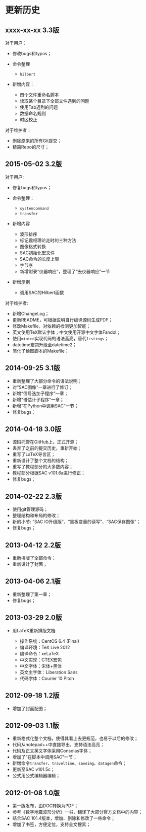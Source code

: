 更新历史
========

xxxx-xx-xx 3.3版
----------------

对于用户：

- 修改bugs和typos；
- 命令整理

    - `hilbert`

- 新增内容：

    - 四个文件重命名脚本
    - 读取某个目录下全部文件遇到的问题
    - 使用Tab遇到的问题
    - 数据命名规则
    - 时区校正

对于维护者：

- 删除原来的所有Git提交；
- 精简Repo的尺寸；

2015-05-02 3.2版
----------------

对于用户:

- 修复bugs和typos；
- 命令整理：

  - `systemcommand`
  - `transfer`

- 新增内容

  - 波形排序
  - 标记震相理论走时的三种方法
  - 图像格式转换
  - SAC初始化宏文件
  - SAC命令的长度上限
  - 字节序
  - 新增附录“仪器响应”，整理了“去仪器响应”一节

- 新增示例

  - 调用SAC的Hilbert函数

对于维护者:

- 新增ChangeLog；
- 更新README，可根据说明自行编译源码生成PDF；
- 修改Makefile，对依赖的检测更加智能；
- 英文使用TeX默认字体；中文使用开源中文字体Fandol；
- 使用`minted`实现代码的语法高亮，替代`listings`；
- datetime宏包升级至datetime2；
- 简化了绘图脚本的Makefile；

2014-09-25 3.1版
----------------

- 重新整理了大部分命令的语法说明；
- 对“SAC图像”一章进行了修订；
- 新增“信号迭加子程序”一章；
- 新增“谱估计子程序”一章；
- 新增“在Python中调用SAC”一节；
- 修复bugs；

2014-04-18 3.0版
----------------

- 源码托管在GitHub上，正式开源；
- 丢弃了之前的提交历史，重新开始；
- 重写了LaTeX导言区；
- 重新设计了整个文档的结构；
- 重写了教程部分的大多数内容；
- 教程部分根据SAC v101.6a进行修正；
- 修复bugs；

2014-02-22 2.3版
----------------

- 使用git管理源码；
- 整理结构和布局的修改；
- 新的小节: “SAC IO升级版”、“黑板变量的读写”、“SAC保存图像”；
- 修复bugs；

2013-04-12 2.2版
----------------

- 重新排版了全部命令；
- 重新设计了封面；

2013-04-06 2.1版
----------------

- 重新整理了第一章；
- 修复bugs；

2013-03-29 2.0版
----------------

- 用LaTeX重新排版文档

  - 操作系统：CentOS 6.4 (Final)
  - 编译环境：TeX Live 2012
  - 编译命令：xeLaTeX
  - 中文实现：CTEX宏包
  - 中文字体：宋体+黑体
  - 英文主字体：Liberation Sans
  - 代码字体：Courier 10 Pitch

2012-09-18 1.2版
----------------

- 增加了封面配图；

2012-09-03 1.1版
----------------

- 重新格式化整个文档，使得其看上去更规范，也易于以后的修改；
- 代码从notepad++中直接导出，支持语法高亮；
- 代码及正文英文字体采用Consolas字体；
- 增加了“在脚本中调用SAC”一节；
- 新增命令`transfer`、`traveltime`、`saveimg`、`datagen`命令；
- 更新至SAC v101.5c；
- 公式用公式编辑器编辑；

2012-01-08 1.0版
----------------

- 第一版发布，由DOC转换为PDF；
- 参考《数字地震波形分析》一书，翻译了大部分官方文档中的内容；
- 结合SAC 101.4版本，增加、删除和修改了一些命令；
- 增加了书签，方便定位，支持全文搜索；
